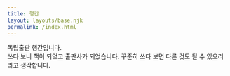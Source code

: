 ```yaml
---
title: 행간
layout: layouts/base.njk
permalink: /index.html
---
```


독립출판 행간입니다.  
쓰다 보니 책이 되었고 출판사가 되었습니다. 꾸준히 쓰다 보면 다른 것도 될 수 있으리라고 생각합니다.